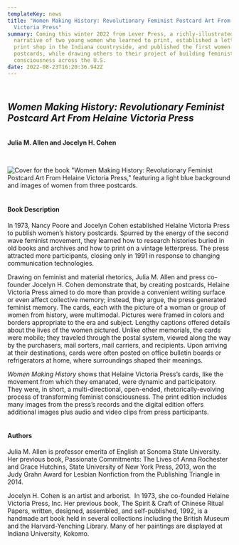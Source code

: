 ```yaml
---
templateKey: news
title: "Women Making History: Revolutionary Feminist Postcard Art From Helaine
  Victoria Press"
summary: Coming this winter 2022 from Lever Press, a richly-illustrated
  narrative of two young women who learned to print, established a letterpress
  print shop in the Indiana countryside, and published the first women’s history
  postcards, while drawing others to their project of building feminist
  consciousness across the U.S.
date: 2022-08-23T16:20:36.942Z
---
```

## <br>*Women Making History: Revolutionary Feminist Postcard Art From Helaine Victoria Press*

**\
Julia M. Allen and Jocelyn H. Cohen**

**<br>**

![Cover for the book "Women Making History: Revolutionary Feminist Postcard Art From Helaine Victoria Press," featuring a light blue background and images of women from three postcards.](assets/allen-and-cohen-cover-final.jpg)

#### **<br>Book Description**

In 1973, Nancy Poore and Jocelyn Cohen established Helaine Victoria Press to publish women’s history postcards. Spurred by the energy of the second wave feminist movement, they learned how to research histories buried in old books and archives and how to print on a vintage letterpress. The press attracted more participants, closing only in 1991 in response to changing communication technologies.

Drawing on feminist and material rhetorics, Julia M. Allen and press co-founder Jocelyn H. Cohen demonstrate that, by creating postcards, Helaine Victoria Press aimed to do more than provide a convenient writing surface or even affect collective memory; instead, they argue, the press generated feminist memory. The cards, each with the picture of a woman or group of women from history, were multimodal. Pictures were framed in colors and borders appropriate to the era and subject. Lengthy captions offered details about the lives of the women pictured. Unlike other memorials, the cards were mobile; they traveled through the postal system, viewed along the way by the purchasers, mail sorters, mail carriers, and recipients. Upon arriving at their destinations, cards were often posted on office bulletin boards or refrigerators at home, where surroundings shaped their meanings. 

*Women Making History* shows that Helaine Victoria Press’s cards, like the movement from which they emanated, were dynamic and participatory. They were, in short, a multi-directional, open-ended, rhetorically-evolving process of transforming feminist consciousness. The print edition includes many images from the press’s records and the digital edition offers additional images plus audio and video clips from press participants.

#### <br>Authors

Julia M. Allen is professor emerita of English at Sonoma State University. Her previous book, Passionate Commitments: The Lives of Anna Rochester and Grace Hutchins, State University of New York Press, 2013, won the Judy Grahn Award for Lesbian Nonfiction from the Publishing Triangle in 2014. 

Jocelyn H. Cohen is an artist and arborist.  In 1973, she co-founded Helaine Victoria Press, Inc. Her previous book, The Spirit & Craft of Chinese Ritual Papers, written, designed, assembled, and self-published, 1992, is a handmade art book held in several collections including the British Museum and the Harvard-Yenching Library. Many of her paintings are displayed at Indiana University, Kokomo.